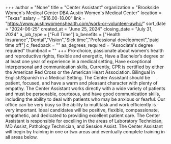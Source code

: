 +++
author = "None"
title = "Center Assistant"
organization = "Brookside Women's Medical Center DBA Austin Women's Medical Center"
location = "Texas"
salary = "$16.00-18.00"
link = "https://www.austinwomenshealth.com/work-or-volunteer-awhc/"
sort_date = "2024-06-25"
created_at = "June 25, 2024"
closing_date = "July 31, 2024"
a_job_type = ["Full Time"]
b_benefits = ["Health Insurance","Dental","Vision","Sick time","Professional development","paid time off"]
c_feedback = ""
aa_degrees_required = "Associate's degree required"
thumbnail = ""
+++
Pro-choice, passionate about women’s health and reproductive rights, flexible and energetic,
Have a Bachelor’s degree or at least one year of experience in a medical setting,
Have exceptional interpersonal and communication skills,
Currently, CPR is certified by either the American Red Cross or the American Heart Association.
Bilingual in English/Spanish in a Medical Setting. 
The Center Assistant should be patient, focused, and have a warm and pleasant character with plenty of empathy. The Center Assistant works directly with a wide variety of patients and must be personable, courteous, and have good communication skills, including the ability to deal with patients who may be anxious or fearful. Our office can be very busy so the ability to multitask and work efficiently is very important. Ideal candidates will be positive, flexible, compassionate, empathetic, and dedicated to providing excellent patient care.
The Center Assistant is responsible for excelling in the areas of Laboratory Technician, MD Assist, Pathology Technician, and Session Assist.
The Center Assistant will begin by training in one or two areas and eventually complete training in all areas below.
